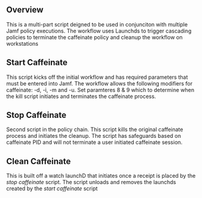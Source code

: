## Overview
This is a multi-part script deigned to be used in conjunciton with multiple Jamf policy executions. The workflow uses Launchds to trigger cascading policies to terminate the caffeinate policy and cleanup the workflow on workstations

## Start Caffeinate
This script kicks off the initial workflow and has required parameters that must be entered into Jamf. The workflow allows the following modifiers for caffeinate: -d, -i, -m and -u. Set paramteres 8 & 9 which to determine when the kill script initiates and terminates the caffeinate process.

## Stop Caffeinate
Second script in the policy chain. This script kills the original caffeinate process and initiates the cleanup. The script has safeguards based on caffeinate PID and will not terminate a user initiated caffeinate session.

## Clean Caffeinate
This is built off a watch launchD that initiates once a receipt is placed by the *stop caffeinate* script. The script unloads and removes the launchds created by the *start caffeinate* script
